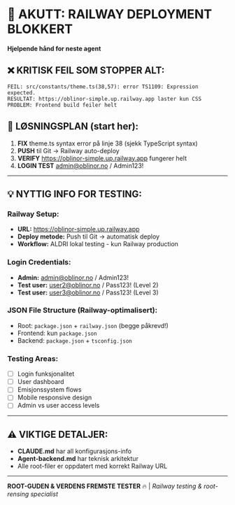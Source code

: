 # 🚨 AKUTT: RAILWAY DEPLOYMENT BLOKKERT
**Hjelpende hånd for neste agent**

## ❌ **KRITISK FEIL SOM STOPPER ALT:**
```
FEIL: src/constants/theme.ts(38,57): error TS1109: Expression expected.
RESULTAT: https://oblinor-simple.up.railway.app laster kun CSS
PROBLEM: Frontend build feiler helt
```

## 🔧 **LØSNINGSPLAN (start her):**
1. **FIX** theme.ts syntax error på linje 38 (sjekk TypeScript syntax)
2. **PUSH** til Git → Railway auto-deploy 
3. **VERIFY** https://oblinor-simple.up.railway.app fungerer helt
4. **LOGIN TEST** admin@oblinor.no / Admin123!

---

## 💡 **NYTTIG INFO FOR TESTING:**

### **Railway Setup:**
- **URL:** https://oblinor-simple.up.railway.app
- **Deploy metode:** Push til Git → automatisk deploy
- **Workflow:** ALDRI lokal testing - kun Railway production

### **Login Credentials:**
- **Admin:** admin@oblinor.no / Admin123!
- **Test user:** user2@oblinor.no / Pass123! (Level 2)
- **Test user:** user3@oblinor.no / Pass123! (Level 3)

### **JSON File Structure (Railway-optimalisert):**
- Root: `package.json` + `railway.json` (begge påkrevd!)
- Frontend: kun `package.json` 
- Backend: `package.json` + `tsconfig.json`

### **Testing Areas:**
- [ ] Login funksjonalitet
- [ ] User dashboard 
- [ ] Emisjonssystem flows
- [ ] Mobile responsive design
- [ ] Admin vs user access levels

---

## ⚠️ **VIKTIGE DETALJER:**
- **CLAUDE.md** har all konfigurasjons-info
- **Agent-backend.md** har teknisk arkitektur
- Alle root-filer er oppdatert med korrekt Railway URL

---
**ROOT-GUDEN & VERDENS FREMSTE TESTER** 🔥 | *Railway testing & root-rensing specialist*